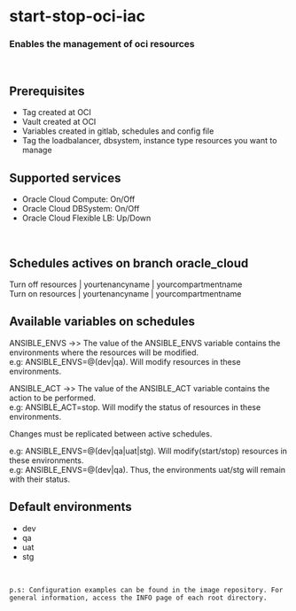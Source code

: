 # start-stop-oci-iac
<h3>Enables the management of oci resources</h3>
<br>

## Prerequisites

* Tag created at OCI
* Vault created at OCI
* Variables created in gitlab, schedules and config file
* Tag the loadbalancer, dbsystem, instance type resources you want to manage

## Supported services

* Oracle Cloud Compute: On/Off
* Oracle Cloud DBSystem: On/Off
* Oracle Cloud Flexible LB: Up/Down

<br>

## Schedules actives on branch oracle_cloud

Turn off resources | yourtenancyname | yourcompartmentname  
Turn on resources | yourtenancyname | yourcompartmentname

## Available variables on schedules

ANSIBLE_ENVS ->>
The value of the ANSIBLE_ENVS variable contains the environments where the resources will be modified.  
e.g: ANSIBLE_ENVS=@(dev|qa). Will modify resources in these environments.

ANSIBLE_ACT ->>
The value of the ANSIBLE_ACT variable contains the action to be performed.  
e.g: ANSIBLE_ACT=stop. Will modify the status of resources in these environments.

Changes must be replicated between active schedules.

e.g: ANSIBLE_ENVS=@(dev|qa|uat|stg). Will modify(start/stop) resources in these environments.  
e.g: ANSIBLE_ENVS=@(dev|qa). Thus, the environments uat/stg will remain with their status.

## Default environments

* dev
* qa
* uat
* stg

<br>

`p.s: Configuration examples can be found in the image repository. For general information, access the INFO page of each root directory.`
